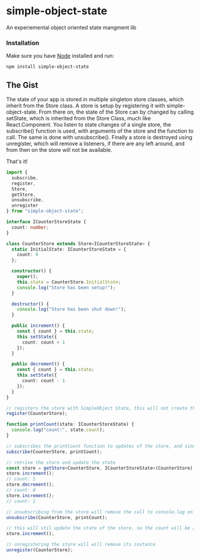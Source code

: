 # simple-object-state

An experiemental object oriented state mangment lib


### Installation

Make sure you have [Node](https://nodejs.org/)
installed and run:

    npm install simple-object-state
    
## The Gist

The state of your app is stored in multiple singleton store classes, which inherit from the Store class.  A store is setup by registering it with simple-object-state.  From there on, the state of the Store can by changed by calling setState, which is inherited from the Store Class, much like React.Component.  You listen to state changes of a single store, the subscribe() function is used, with arguments of the store and the function to call.  The same is done with unsubscribe().  Finally a store is destroyed using unregister, which will remove a listeners, if there are any left around, and from then on the store will not be available.  


That's it!

```ts
import {
  subscribe,
  register,
  Store,
  getStore,
  unsubscribe,
  unregister
} from "simple-object-state";

interface ICounterStoreState {
  count: number;
}

class CounterStore extends Store<ICounterStoreState> {
  static InitialState: ICounterStoreState = {
    count: 0
  };

  constructor() {
    super();
    this.state = CounterStore.InitialState;
    console.log("Store has been setup!");
  }

  destructor() {
    console.log("Store has been shut down!");
  }

  public increment() {
    const { count } = this.state;
    this.setState({
      count: count + 1
    });
  }

  public decrement() {
    const { count } = this.state;
    this.setState({
      count: count - 1
    });
  }
}

// registers the store with SimpleObject State, this will not create the store yet
register(CounterStore);

function printCount(state: ICounterStoreState) {
  console.log("count:", state.count);
}

// subscribes the printCount function to updates of the store, and since this is the first subscription the store will be created
subscribe(CounterStore, printCount);

// retrive the store and update the state
const store = getStore<CounterStore, ICounterStoreState>(CounterStore);
store.increment();
// count: 1
store.decrement();
// count: 0
store.increment();
// count: 1

// unsubscribing from the store will remove the call to console.log on store updates, but still update the state
unsubscribe(CounterStore, printCount);

// this will stil update the state of the store, so the count will be 2
store.increment();

// unregistering the store will will remove its instance
unregister(CounterStore);
```
